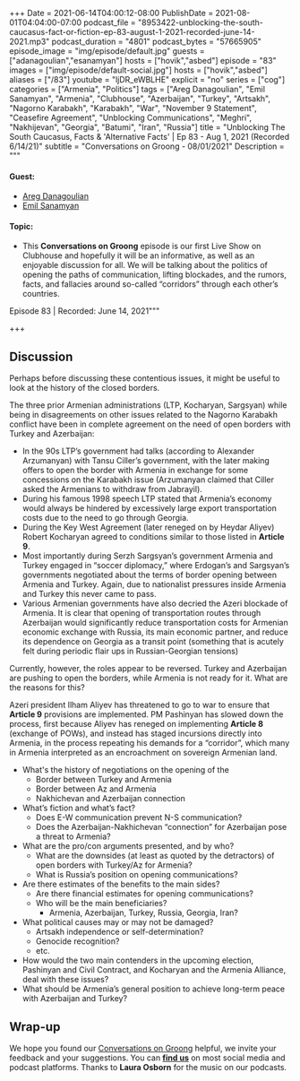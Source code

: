 +++
Date = 2021-06-14T04:00:12-08:00
PublishDate = 2021-08-01T04:04:00-07:00
podcast_file = "8953422-unblocking-the-south-caucasus-fact-or-fiction-ep-83-august-1-2021-recorded-june-14-2021.mp3"
podcast_duration = "4801"
podcast_bytes = "57665905"
episode_image = "img/episode/default.jpg"
guests = ["adanagoulian","esanamyan"]
hosts = ["hovik","asbed"]
episode = "83"
images = ["img/episode/default-social.jpg"]
hosts = ["hovik","asbed"]
aliases = ["/83"]
youtube = "ljDR_eWBLHE"
explicit = "no"
series = ["cog"]
categories = ["Armenia", "Politics"]
tags = ["Areg Danagoulian", "Emil Sanamyan", "Armenia", "Clubhouse", "Azerbaijan", "Turkey", "Artsakh", "Nagorno Karabakh", "Karabakh", "War", "November 9 Statement", "Ceasefire Agreement", "Unblocking Communications", "Meghri", "Nakhijevan", "Georgia", "Batumi", "Iran", "Russia"]
title = "Unblocking The South Caucasus, Facts & 'Alternative Facts' | Ep 83 - Aug 1, 2021 (Recorded 6/14/21)"
subtitle = "Conversations on Groong - 08/01/2021"
Description = """

#### Guest:
* [Areg Danagoulian](/guest/adanagoulian)
* [Emil Sanamyan](/guest/esanamyan)

#### Topic:
* This **Conversations on Groong** episode is our first Live Show on Clubhouse and hopefully it will be an informative, as well as an enjoyable discussion for all. We will be talking about the politics of opening the paths of communication, lifting blockades, and the rumors, facts, and fallacies around so-called “corridors” through each other’s countries.

Episode 83 | Recorded: June 14, 2021"""

+++

## Discussion

Perhaps before discussing these contentious issues, it might be useful to look at the history of the closed borders.

The three prior Armenian administrations (LTP, Kocharyan, Sargsyan) while being in disagreements on other issues related to the Nagorno Karabakh conflict have been in complete agreement on the need of open borders with Turkey and Azerbaijan:



* In the 90s LTP’s government had talks (according to Alexander Arzumanyan) with Tansu Ciller’s government, with the later making offers to open the border with Armenia in exchange for some concessions on the Karabakh issue (Arzumanyan claimed that Ciller asked the Armenians to withdraw from Jabrayil).
* During his famous 1998 speech LTP stated that Armenia’s economy would always be hindered by excessively large export transportation costs due to the need to go through Georgia.
* During the Key West Agreement (later reneged on by Heydar Aliyev) Robert Kocharyan agreed to conditions similar to those listed in **Article 9**.
* Most importantly during Serzh Sargsyan’s government Armenia and Turkey engaged in “soccer diplomacy,” where Erdogan’s and Sargsyan’s governments negotiated about the terms of border opening between Armenia and Turkey. Again, due to nationalist pressures inside Armenia and Turkey this never came to pass.
* Various Armenian governments have also decried the Azeri blockade of Armenia. It is clear that opening of transportation routes through Azerbaijan would significantly reduce transportation costs for Armenian economic exchange with Russia, its main economic partner, and reduce its dependence on Georgia as a transit point (something that is acutely felt during periodic flair ups in Russian-Georgian tensions)

Currently, however, the roles appear to be reversed. Turkey and Azerbaijan are pushing to open the borders, while Armenia is not ready for it. What are the reasons for this?

Azeri president Ilham Aliyev has threatened to go to war to ensure that **Article 9** provisions are implemented. PM Pashinyan has slowed down the process, first because Aliyev has reneged on implementing **Article 8** (exchange of POWs), and instead has staged incursions directly into Armenia, in the process repeating his demands for a “corridor”, which many in Armenia interpreted as an encroachment on sovereign Armenian land.



* What's the history of negotiations on the opening of the
    * Border between Turkey and Armenia
    * Border between Az and Armenia
    * Nakhichevan and Azerbaijan connection
* What’s fiction and what’s fact?
    * Does E-W communication prevent N-S communication?
    * Does the Azerbaijan-Nakhichevan “connection” for Azerbaijan pose a threat to Armenia?
* What are the pro/con arguments presented, and by who?
    * What are the downsides (at least as quoted by the detractors) of open borders with Turkey/Az for Armenia?
    * What is Russia’s position on opening communications?
* Are there estimates of the benefits to the main sides?
    * Are there financial estimates for opening communications?
    * Who will be the main beneficiaries?
        * Armenia, Azerbaijan, Turkey, Russia, Georgia, Iran?
* What political causes may or may not be damaged?
    * Artsakh independence or self-determination?
    * Genocide recognition?
    * etc.
* How would the two main contenders in the upcoming election, Pashinyan and Civil Contract, and Kocharyan and the Armenia Alliance, deal with these issues?
* What should be Armenia’s general position to achieve long-term peace with Azerbaijan and Turkey?


## Wrap-up

We hope you found our [Conversations on Groong](/series/cog/) helpful, we invite your feedback and your suggestions. You can [**find us**](https://linktr.ee/groong) on most social media and podcast platforms. Thanks to **Laura Osborn** for the music on our podcasts.

